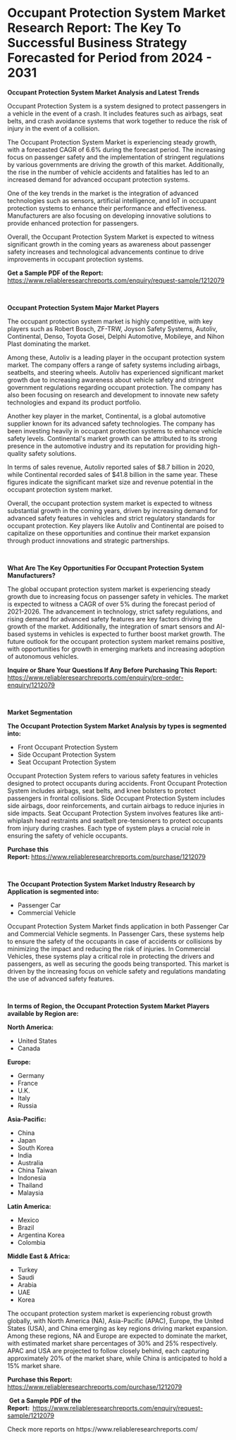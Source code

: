 <p><h1>Occupant Protection System Market Research Report: The Key To Successful Business Strategy Forecasted for Period from 2024 - 2031</h1></p><p><strong>Occupant Protection System Market Analysis and Latest Trends</strong></p>
<p><p>Occupant Protection System is a system designed to protect passengers in a vehicle in the event of a crash. It includes features such as airbags, seat belts, and crash avoidance systems that work together to reduce the risk of injury in the event of a collision.</p><p>The Occupant Protection System Market is experiencing steady growth, with a forecasted CAGR of 6.6% during the forecast period. The increasing focus on passenger safety and the implementation of stringent regulations by various governments are driving the growth of this market. Additionally, the rise in the number of vehicle accidents and fatalities has led to an increased demand for advanced occupant protection systems.</p><p>One of the key trends in the market is the integration of advanced technologies such as sensors, artificial intelligence, and IoT in occupant protection systems to enhance their performance and effectiveness. Manufacturers are also focusing on developing innovative solutions to provide enhanced protection for passengers.</p><p>Overall, the Occupant Protection System Market is expected to witness significant growth in the coming years as awareness about passenger safety increases and technological advancements continue to drive improvements in occupant protection systems.</p></p>
<p><strong>Get a Sample PDF of the Report:&nbsp;</strong> <a href="https://www.reliableresearchreports.com/enquiry/request-sample/1212079">https://www.reliableresearchreports.com/enquiry/request-sample/1212079</a></p>
<p>&nbsp;</p>
<p><strong>Occupant Protection System Major Market Players</strong></p>
<p><p>The occupant protection system market is highly competitive, with key players such as Robert Bosch, ZF-TRW, Joyson Safety Systems, Autoliv, Continental, Denso, Toyota Gosei, Delphi Automotive, Mobileye, and Nihon Plast dominating the market. </p><p>Among these, Autoliv is a leading player in the occupant protection system market. The company offers a range of safety systems including airbags, seatbelts, and steering wheels. Autoliv has experienced significant market growth due to increasing awareness about vehicle safety and stringent government regulations regarding occupant protection. The company has also been focusing on research and development to innovate new safety technologies and expand its product portfolio.</p><p>Another key player in the market, Continental, is a global automotive supplier known for its advanced safety technologies. The company has been investing heavily in occupant protection systems to enhance vehicle safety levels. Continental's market growth can be attributed to its strong presence in the automotive industry and its reputation for providing high-quality safety solutions.</p><p>In terms of sales revenue, Autoliv reported sales of $8.7 billion in 2020, while Continental recorded sales of $41.8 billion in the same year. These figures indicate the significant market size and revenue potential in the occupant protection system market.</p><p>Overall, the occupant protection system market is expected to witness substantial growth in the coming years, driven by increasing demand for advanced safety features in vehicles and strict regulatory standards for occupant protection. Key players like Autoliv and Continental are poised to capitalize on these opportunities and continue their market expansion through product innovations and strategic partnerships.</p></p>
<p>&nbsp;</p>
<p><strong>What Are The Key Opportunities For Occupant Protection System Manufacturers?</strong></p>
<p><p>The global occupant protection system market is experiencing steady growth due to increasing focus on passenger safety in vehicles. The market is expected to witness a CAGR of over 5% during the forecast period of 2021-2026. The advancement in technology, strict safety regulations, and rising demand for advanced safety features are key factors driving the growth of the market. Additionally, the integration of smart sensors and AI-based systems in vehicles is expected to further boost market growth. The future outlook for the occupant protection system market remains positive, with opportunities for growth in emerging markets and increasing adoption of autonomous vehicles.</p></p>
<p><strong>Inquire or Share Your Questions If Any Before Purchasing This Report:</strong> <a href="https://www.reliableresearchreports.com/enquiry/pre-order-enquiry/1212079">https://www.reliableresearchreports.com/enquiry/pre-order-enquiry/1212079</a></p>
<p>&nbsp;</p>
<p><strong>Market Segmentation</strong></p>
<p><strong>The Occupant Protection System Market Analysis by types is segmented into:</strong></p>
<p><ul><li>Front Occupant Protection System</li><li>Side Occupant Protection System</li><li>Seat Occupant Protection System</li></ul></p>
<p><p>Occupant Protection System refers to various safety features in vehicles designed to protect occupants during accidents. Front Occupant Protection System includes airbags, seat belts, and knee bolsters to protect passengers in frontal collisions. Side Occupant Protection System includes side airbags, door reinforcements, and curtain airbags to reduce injuries in side impacts. Seat Occupant Protection System involves features like anti-whiplash head restraints and seatbelt pre-tensioners to protect occupants from injury during crashes. Each type of system plays a crucial role in ensuring the safety of vehicle occupants.</p></p>
<p><strong>Purchase this Report:&nbsp;</strong><a href="https://www.reliableresearchreports.com/purchase/1212079">https://www.reliableresearchreports.com/purchase/1212079</a></p>
<p>&nbsp;</p>
<p><strong>The Occupant Protection System Market Industry Research by Application is segmented into:</strong></p>
<p><ul><li>Passenger Car</li><li>Commercial Vehicle</li></ul></p>
<p><p>Occupant Protection System Market finds application in both Passenger Car and Commercial Vehicle segments. In Passenger Cars, these systems help to ensure the safety of the occupants in case of accidents or collisions by minimizing the impact and reducing the risk of injuries. In Commercial Vehicles, these systems play a critical role in protecting the drivers and passengers, as well as securing the goods being transported. This market is driven by the increasing focus on vehicle safety and regulations mandating the use of advanced safety features.</p></p>
<p>&nbsp;</p>
<p><strong>In terms of Region, the Occupant Protection System Market Players available by Region are:</strong></p>
<p>
    <p> <strong> North America: </strong>
        <ul>
            <li>United States</li>
            <li>Canada</li>
        </ul>
        </p> 
    <p> <strong> Europe: </strong>
        <ul>
            <li>Germany</li>
            <li>France</li>
            <li>U.K.</li>
            <li>Italy</li>
            <li>Russia</li>
        </ul>
        </p> 
    <p> <strong> Asia-Pacific: </strong>
        <ul>
            <li>China</li>
            <li>Japan</li>
            <li>South Korea</li>
            <li>India</li>
            <li>Australia</li>
            <li>China Taiwan</li>
            <li>Indonesia</li>
            <li>Thailand</li>
            <li>Malaysia</li>
        </ul>
        </p> 
    <p> <strong> Latin America: </strong>
        <ul>
            <li>Mexico</li>
            <li>Brazil</li>
            <li>Argentina Korea</li>
            <li>Colombia</li>
        </ul>
        </p> 
    <p> <strong> Middle East & Africa: </strong>
        <ul>
            <li>Turkey</li>
            <li>Saudi</li>
            <li>Arabia</li>
            <li>UAE</li>
            <li>Korea</li>
        </ul>
    </p>
    </p>
<p><p>The occupant protection system market is experiencing robust growth globally, with North America (NA), Asia-Pacific (APAC), Europe, the United States (USA), and China emerging as key regions driving market expansion. Among these regions, NA and Europe are expected to dominate the market, with estimated market share percentages of 30% and 25% respectively. APAC and USA are projected to follow closely behind, each capturing approximately 20% of the market share, while China is anticipated to hold a 15% market share.</p></p>
<p><strong>Purchase this Report: </strong><a href="https://www.reliableresearchreports.com/purchase/1212079">https://www.reliableresearchreports.com/purchase/1212079</a></p>
<p>&nbsp;<strong>Get a Sample PDF of the Report:&nbsp;&nbsp;</strong><a href="https://www.reliableresearchreports.com/enquiry/request-sample/1212079">https://www.reliableresearchreports.com/enquiry/request-sample/1212079</a></p>
<p><strong></strong></p>
<p>Check more reports on https://www.reliableresearchreports.com/</p>